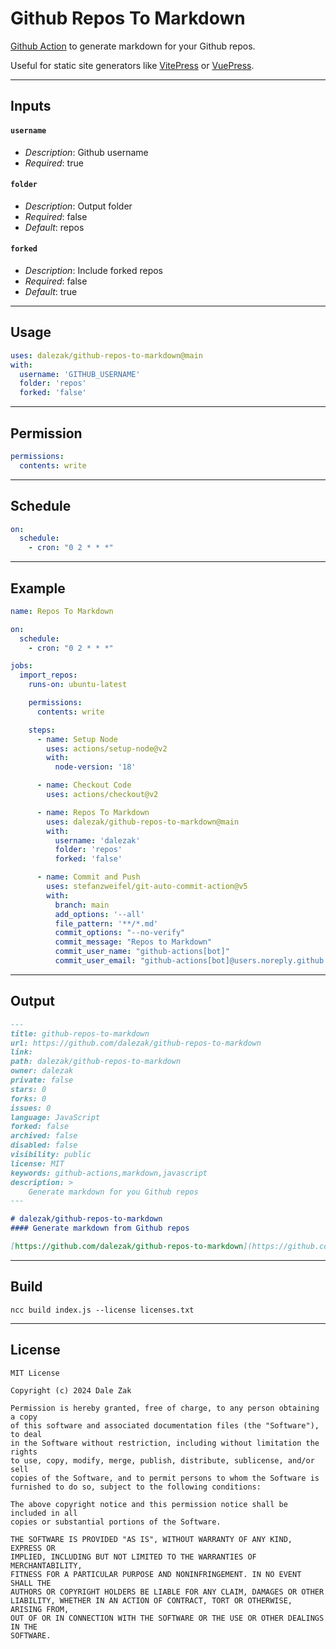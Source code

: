 # Github Repos To Markdown

[Github Action](https://docs.github.com/en/actions) to generate markdown for your Github repos.

Useful for static site generators like [VitePress](https://vitepress.dev) or [VuePress](https://vuepress.vuejs.org/).

---

## Inputs

#### `username` 
- _Description_: Github username
- _Required_: true

#### `folder`
- _Description_: Output folder
- _Required_: false
- _Default_: repos

#### `forked`
- _Description_: Include forked repos
- _Required_: false
- _Default_: true

---

## Usage

```yaml
uses: dalezak/github-repos-to-markdown@main
with:
  username: 'GITHUB_USERNAME'
  folder: 'repos'
  forked: 'false'
```

---

## Permission

```yaml
permissions:
  contents: write
```

---

## Schedule

```yaml
on:
  schedule:
    - cron: "0 2 * * *"
```

---

## Example

```yaml
name: Repos To Markdown

on:
  schedule:
    - cron: "0 2 * * *"

jobs:
  import_repos:
    runs-on: ubuntu-latest

    permissions:
      contents: write

    steps:
      - name: Setup Node
        uses: actions/setup-node@v2
        with:
          node-version: '18'

      - name: Checkout Code
        uses: actions/checkout@v2

      - name: Repos To Markdown
        uses: dalezak/github-repos-to-markdown@main
        with:
          username: 'dalezak'
          folder: 'repos'
          forked: 'false'

      - name: Commit and Push
        uses: stefanzweifel/git-auto-commit-action@v5
        with:
          branch: main
          add_options: '--all'
          file_pattern: '**/*.md'
          commit_options: "--no-verify"
          commit_message: "Repos to Markdown"
          commit_user_name: "github-actions[bot]"
          commit_user_email: "github-actions[bot]@users.noreply.github.com"

```

---

## Output

```markdown
---
title: github-repos-to-markdown
url: https://github.com/dalezak/github-repos-to-markdown
link: 
path: dalezak/github-repos-to-markdown
owner: dalezak
private: false
stars: 0
forks: 0
issues: 0
language: JavaScript
forked: false
archived: false
disabled: false
visibility: public
license: MIT
keywords: github-actions,markdown,javascript
description: >
    Generate markdown for you Github repos
---

# dalezak/github-repos-to-markdown
#### Generate markdown from Github repos

[https://github.com/dalezak/github-repos-to-markdown](https://github.com/dalezak/github-repos-to-markdown)
```

---

## Build

```shell
ncc build index.js --license licenses.txt
```

---

## License

```
MIT License

Copyright (c) 2024 Dale Zak

Permission is hereby granted, free of charge, to any person obtaining a copy
of this software and associated documentation files (the "Software"), to deal
in the Software without restriction, including without limitation the rights
to use, copy, modify, merge, publish, distribute, sublicense, and/or sell
copies of the Software, and to permit persons to whom the Software is
furnished to do so, subject to the following conditions:

The above copyright notice and this permission notice shall be included in all
copies or substantial portions of the Software.

THE SOFTWARE IS PROVIDED "AS IS", WITHOUT WARRANTY OF ANY KIND, EXPRESS OR
IMPLIED, INCLUDING BUT NOT LIMITED TO THE WARRANTIES OF MERCHANTABILITY,
FITNESS FOR A PARTICULAR PURPOSE AND NONINFRINGEMENT. IN NO EVENT SHALL THE
AUTHORS OR COPYRIGHT HOLDERS BE LIABLE FOR ANY CLAIM, DAMAGES OR OTHER
LIABILITY, WHETHER IN AN ACTION OF CONTRACT, TORT OR OTHERWISE, ARISING FROM,
OUT OF OR IN CONNECTION WITH THE SOFTWARE OR THE USE OR OTHER DEALINGS IN THE
SOFTWARE.
```